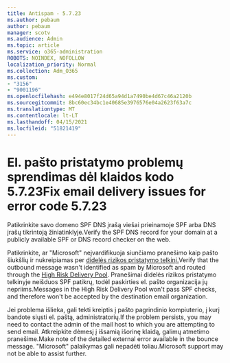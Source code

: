 ```yaml
---
title: Antispam - 5.7.23
ms.author: pebaum
author: pebaum
manager: scotv
ms.audience: Admin
ms.topic: article
ms.service: o365-administration
ROBOTS: NOINDEX, NOFOLLOW
localization_priority: Normal
ms.collection: Adm_O365
ms.custom:
- "3156"
- "9001196"
ms.openlocfilehash: e494e8017f24d65a94d1a7490be4d67c46a2120b
ms.sourcegitcommit: 8bc60ec34bc1e40685e3976576e04a2623f63a7c
ms.translationtype: MT
ms.contentlocale: lt-LT
ms.lasthandoff: 04/15/2021
ms.locfileid: "51821419"
---
```

# <a name="fix-email-delivery-issues-for-error-code-5723"></a><span data-ttu-id="5d858-102">El. pašto pristatymo problemų sprendimas dėl klaidos kodo 5.7.23</span><span class="sxs-lookup"><span data-stu-id="5d858-102">Fix email delivery issues for error code 5.7.23</span></span>

<span data-ttu-id="5d858-103">Patikrinkite savo domeno SPF DNS įrašą viešai prieinamoje SPF arba DNS įrašų tikrintoją žiniatinklyje.</span><span class="sxs-lookup"><span data-stu-id="5d858-103">Verify the SPF DNS record for your domain at a publicly available SPF or DNS record checker on the web.</span></span>

<span data-ttu-id="5d858-104">Patikrinkite, ar "Microsoft" neįvardifikuoja siunčiamo pranešimo kaip pašto šiukšlių ir nukreipiamas per [didelės rizikos pristatymo telkinį.](https://docs.microsoft.com/microsoft-365/security/office-365-security/high-risk-delivery-pool-for-outbound-messages)</span><span class="sxs-lookup"><span data-stu-id="5d858-104">Verify that the outbound message wasn't identified as spam by Microsoft and routed through the [High Risk Delivery Pool](https://docs.microsoft.com/microsoft-365/security/office-365-security/high-risk-delivery-pool-for-outbound-messages).</span></span> <span data-ttu-id="5d858-105">Pranešimai didelės rizikos pristatymo telkinyje neišduos SPF patikrų, todėl paskirties el. pašto organizacija jų nepriims.</span><span class="sxs-lookup"><span data-stu-id="5d858-105">Messages in the High Risk Delivery Pool won't pass SPF checks, and therefore won't be accepted by the destination email organization.</span></span>

<span data-ttu-id="5d858-106">Jei problema išlieka, gali tekti kreiptis į pašto pagrindinio kompiuterio, į kurį bandote siųsti el. paštą, administratorių.</span><span class="sxs-lookup"><span data-stu-id="5d858-106">If the problem persists, you may need to contact the admin of the mail host to which you are attempting to send email.</span></span> <span data-ttu-id="5d858-107">Atkreipkite dėmesį į išsamią išorinę klaidą, galimų atmetimo pranešime.</span><span class="sxs-lookup"><span data-stu-id="5d858-107">Make note of the detailed external error available in the bounce message.</span></span> <span data-ttu-id="5d858-108">"Microsoft" palaikymas gali nepadėti toliau.</span><span class="sxs-lookup"><span data-stu-id="5d858-108">Microsoft support may not be able to assist further.</span></span>
